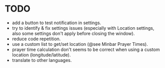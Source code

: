 TODO
======

* add a button to test notification in settings.
* try to identify & fix settings issues (especially with Location settings, also some settings don't apply before closing the window).
* reduce code repetition.
* use a custom list to get/set location (@see Minbar Prayer Times).
* prayer time calculation don't seems to be correct when using a custom location (longitude/latitude).
* translate to other languages.

